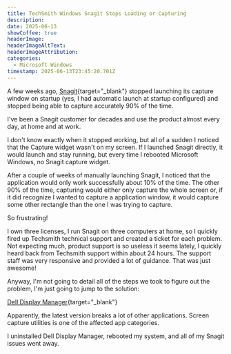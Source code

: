 ```yaml
---
title: TechSmith Windows Snagit Stops Loading or Capturing 
description: 
date: 2025-06-13
showCoffee: true
headerImage: 
headerImageAltText: 
headerImageAttribution: 
categories:
  - Microsoft Windows
timestamp: 2025-06-13T23:45:20.701Z
---
```


A few weeks ago, [Snagit](https://www.techsmith.com/snagit){target="_blank"} stopped launching its capture window on startup (yes, I had automatic launch at startup configured) and stopped being able to capture accurately 90% of the time.

I've been a Snagit customer for decades and use the product almost every day, at home and at work.

I don't know exactly when it stopped working, but all of a sudden I noticed that the Capture widget wasn't on my screen. If I launched Snagit directly, it would launch and stay running, but every time I rebooted Microsoft Windows, no Snagit capture widget.

After a couple of weeks of manually launching Snagit, I noticed that the application would only work successfully about 10% of the time. The other 90% of the time, capturing would either only capture the whole screen or, if it did recognize I wanted to capture a application window, it would capture some other rectangle than the one I was trying to capture.

So frustrating!

I own three licenses, I run Snagit on three computers at home, so I quickly fired up Techsmith technical support and created a ticket for each problem. Not expecting much, product support is so useless it seems lately, I quickly heard back from Techsmith support within about 24 hours. The support staff was very responsive and provided a lot of guidance. That was just awesome!

Anyway, I'm not going to detail all of the steps we took to figure out the problem, I'm just going to jump to the solution:

[Dell Display Manager](https://www.dell.com/en-us/lp/ddpm){target="_blank"}

Apparently, the latest version breaks a lot of other applications. Screen capture utilities is one of the affected app categories.

I uninstalled Dell Display Manager, rebooted my system, and all of my Snagit issues went away.
